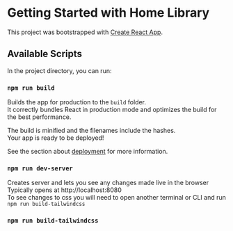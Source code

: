 # Getting Started with Home Library

This project was bootstrapped with [Create React App](https://github.com/facebook/create-react-app).

## Available Scripts

In the project directory, you can run:

### `npm run build`

Builds the app for production to the `build` folder.\
It correctly bundles React in production mode and optimizes the build for the best performance.

The build is minified and the filenames include the hashes.\
Your app is ready to be deployed!

See the section about [deployment](https://facebook.github.io/create-react-app/docs/deployment) for more information.

### `npm run dev-server`

Creates server and lets you see any changes made live in the browser
Typically opens at http://localhost:8080  
To see changes to css you will need to open another terminal or CLI and run `npm run build-tailwindcss`

### `npm run build-tailwindcss`

